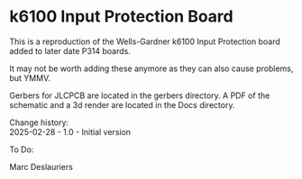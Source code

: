 # k6100 Input Protection Board

This is a reproduction of the Wells-Gardner k6100 Input Protection board
added to later date P314 boards.

It may not be worth adding these anymore as they can also cause problems,
but YMMV.

Gerbers for JLCPCB are located in the gerbers directory.
A PDF of the schematic and a 3d render are located in the Docs directory.

Change history:  
2025-02-28 - 1.0 - Initial version  

To Do:  

Marc Deslauriers
